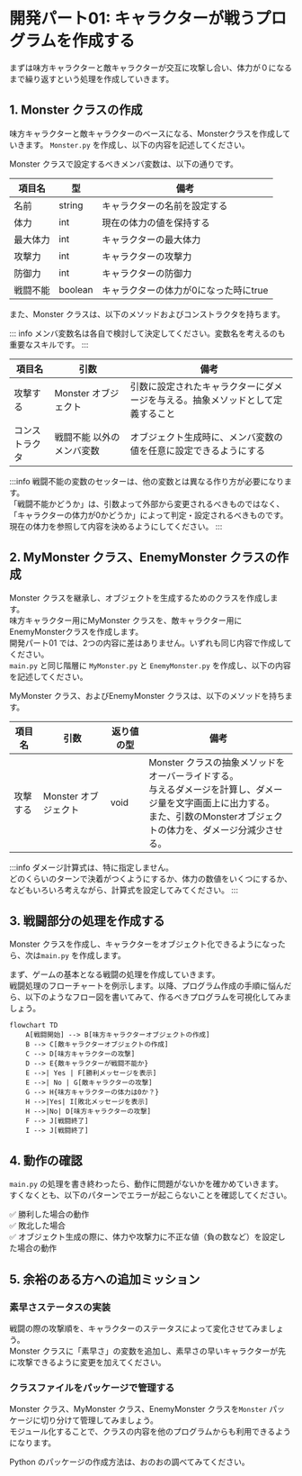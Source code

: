 # 開発パート01: キャラクターが戦うプログラムを作成する

まずは味方キャラクターと敵キャラクターが交互に攻撃し合い、体力が０になるまで繰り返すという処理を作成していきます。

## 1. Monster クラスの作成

味方キャラクターと敵キャラクターのベースになる、Monsterクラスを作成していきます。
`Monster.py` を作成し、以下の内容を記述してください。

Monster クラスで設定するべきメンバ変数は、以下の通りです。

| 項目名 | 型 | 備考
| --- | --- | ---
| 名前 | string | キャラクターの名前を設定する
| 体力 | int | 現在の体力の値を保持する
| 最大体力 | int | キャラクターの最大体力
| 攻撃力 | int | キャラクターの攻撃力
| 防御力 | int | キャラクターの防御力
| 戦闘不能 | boolean | キャラクターの体力が0になった時にtrue

また、Monster クラスは、以下のメソッドおよびコンストラクタを持ちます。

::: info
メンバ変数名は各自で検討して決定してください。変数名を考えるのも重要なスキルです。
:::

| 項目名 | 引数 | 備考
| --- | --- | ---
| 攻撃する | Monster オブジェクト | 引数に設定されたキャラクターにダメージを与える。抽象メソッドとして定義すること  
| コンストラクタ | 戦闘不能 以外のメンバ変数 | オブジェクト生成時に、メンバ変数の値を任意に設定できるようにする

:::info
戦闘不能の変数のセッターは、他の変数とは異なる作り方が必要になります。  
「戦闘不能かどうか」は、引数よって外部から変更されるべきものではなく、「キャラクターの体力が0かどうか」によって判定・設定されるべきものです。  
現在の体力を参照して内容を決めるようにしてください。
:::

## 2. MyMonster クラス、EnemyMonster クラスの作成

Monster クラスを継承し、オブジェクトを生成するためのクラスを作成します。  
味方キャラクター用にMyMonster クラスを、敵キャラクター用にEnemyMonsterクラスを作成します。  
開発パート01 では、2つの内容に差はありません。いずれも同じ内容で作成してください。  
`main.py` と同じ階層に `MyMonster.py` と `EnemyMonster.py` を作成し、以下の内容を記述してください。

MyMonster クラス、およびEnemyMonster クラスは、以下のメソッドを持ちます。

| 項目名 | 引数 | 返り値の型 | 備考
| --- | --- | --- | ---
| 攻撃する | Monster オブジェクト  | void | Monster クラスの抽象メソッドをオーバーライドする。<br>与えるダメージを計算し、ダメージ量を文字画面上に出力する。<br>また、引数のMonsterオブジェクトの体力を、ダメージ分減少させる。

:::info
ダメージ計算式は、特に指定しません。  
どのくらいのターンで決着がつくようにするか、体力の数値をいくつにするか、などもいろいろ考えながら、計算式を設定してみてください。
:::

## 3. 戦闘部分の処理を作成する

Monster クラスを作成し、キャラクターをオブジェクト化できるようになったら、次は`main.py` を作成します。  

まず、ゲームの基本となる戦闘の処理を作成していきます。  
戦闘処理のフローチャートを例示します。以降、プログラム作成の手順に悩んだら、以下のようなフロー図を書いてみて、作るべきプログラムを可視化してみましょう。  

```mermaid
flowchart TD
    A[戦闘開始] --> B[味方キャラクターオブジェクトの作成]
    B --> C[敵キャラクターオブジェクトの作成]
    C --> D[味方キャラクターの攻撃]
    D --> E{敵キャラクターが戦闘不能か}
    E -->| Yes | F[勝利メッセージを表示]
    E -->| No | G[敵キャラクターの攻撃]
    G --> H{味方キャラクターの体力は0か？}
    H -->|Yes| I[敗北メッセージを表示]
    H -->|No| D[味方キャラクターの攻撃]
    F --> J[戦闘終了]
    I --> J[戦闘終了]
```

## 4. 動作の確認

`main.py` の処理を書き終わったら、動作に問題がないかを確かめていきます。  
すくなくとも、以下のパターンでエラーが起こらないことを確認してください。  

:white_check_mark: 勝利した場合の動作  
:white_check_mark: 敗北した場合  
:white_check_mark: オブジェクト生成の際に、体力や攻撃力に不正な値（負の数など）を設定した場合の動作

## 5. 余裕のある方への追加ミッション

### 素早さステータスの実装

戦闘の際の攻撃順を、キャラクターのステータスによって変化させてみましょう。  
Monster クラスに「素早さ」の変数を追加し、素早さの早いキャラクターが先に攻撃できるように変更を加えてください。  

### クラスファイルをパッケージで管理する

Monster クラス、MyMonster クラス、EnemyMonster クラスを`Monster` パッケージに切り分けて管理してみましょう。  
モジュール化することで、クラスの内容を他のプログラムからも利用できるようになります。

Python のパッケージの作成方法は、おのおの調べてみてください。
